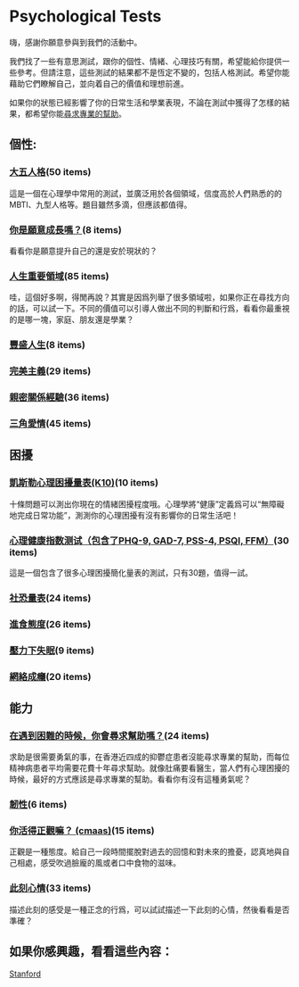 # Psychological Tests

嗨，感謝你願意參與到我們的活動中。

我們找了一些有意思測試，跟你的個性、情緒、心理技巧有關，希望能給你提供一些參考。但請注意，這些測試的結果都不是恆定不變的，包括人格測試。希望你能藉助它們瞭解自己，並向着自己的價值和理想前進。

如果你的狀態已經影響了你的日常生活和學業表現，不論在測試中獲得了怎樣的結果，都希望你能[尋求專業的幫助](https://mxr612.github.io/SeekHelp.html)。

## 個性:

### [大五人格](https://treehole.hk/big5/)(50 items)

這是一個在心理學中常用的測試，並廣泛用於各個領域，信度高於人們熟悉的的MBTI、九型人格等。題目雖然多滴，但應該都值得。

### [你是願意成長嗎？](https://treehole.hk/resources/growth-mindset/)(8 items)

看看你是願意提升自己的還是安於現狀的？

### [人生重要領域](https://ebp.gesedna.com/assessment/valueorientation)(85 items)

哇，這個好多啊，得閒再說？其實是因爲列舉了很多領域啦，如果你正在尋找方向的話，可以試一下。不同的價值可以引導人做出不同的判斷和行爲，看看你最重視的是哪一塊，家庭、朋友還是學業？

### [豐盛人生](https://www2.hkbu.edu.hk/sasurvey/psychoTest/emotions_test_tc.php?type=FS)(8 items)

### [完美主義](https://www2.hkbu.edu.hk/sasurvey/psychoTest/emotions_test_tc.php?type=FMPS)(29 items)

### [親密關係經驗](https://www2.hkbu.edu.hk/sasurvey/psychoTest/interpersonal_test_tc.php?type=ECR)(36 items)

### [三角愛情](https://www2.hkbu.edu.hk/sasurvey/psychoTest/interpersonal_test_tc.php?type=STLS)(45 items)

<!--個性優勢(cerester stream 24條)-->

<!-- [巴納姆性格測試](https://treehole.hk/resources/barnum-personality-test/) -->

<!-- [(45)](https://ebp.gesedna.com/assessment/mindset) -->

<!-- [應對策略(50)](https://ebp.gesedna.com/assessment/cope) -->

<!-- [樂觀悲觀](https://ebp.gesedna.com/assessment/attribution) -->

<!-- [幽默類型](https://ebp.gesedna.com/assessment/humor/) -->

## 困擾

### [凱斯勒心理困擾量表(K10)](https://www.shallwetalk.hk/zh/mental-health-information/psychological-distress-test/)(10 items)

十條問題可以測出你現在的情緒困擾程度哦。心理學將“健康”定義爲可以“無障礙地完成日常功能”，測測你的心理困擾有沒有影響你的日常生活吧！

### [心理健康指数测试（包含了PHQ-9, GAD-7, PSS-4, PSQI, FFM）](https://ebp.gesedna.com/assessment/panelshort)(30 items)

這是一個包含了很多心理困擾簡化量表的測試，只有30題，值得一試。

### [社恐量表](https://www2.hkbu.edu.hk/sasurvey/psychoTest/interpersonal_test_tc.php?type=LSAS)(24 items)

### [進食態度](https://www2.hkbu.edu.hk/sasurvey/psychoTest/lifestyle_test_tc.php?type=EAT)(26 items)

### [壓力下失眠](https://www2.hkbu.edu.hk/sasurvey/psychoTest/lifestyle_test_tc.php?type=FIRST)(9 items)

### [網絡成癮](https://www2.hkbu.edu.hk/sasurvey/psychoTest/lifestyle_test_tc.php?type=INTERNET)(20 items)

<!-- [抑鬱&快樂 (PHQ-9+SHS)](https://treehole.hk/phq9-2/) -->

## 能力

### [在遇到困難的時候，你會尋求幫助嗎？](https://ebp.gesedna.com/assessment/helpseeking)(24 items)

求助是很需要勇氣的事，在香港近四成的抑鬱症患者沒能尋求專業的幫助，而每位精神病患者平均需要花費十年尋求幫助。就像肚痛要看醫生，當人們有心理困擾的時候，最好的方式應該是尋求專業的幫助。看看你有沒有這種勇氣呢？

### [韌性](https://www2.hkbu.edu.hk/sasurvey/psychoTest/emotions_test_tc.php?type=BRS)(6 items)

### [你活得正觀嘛？ (cmaas)](https://treehole.hk/resources/mindfulness-test-cmaas/)(15 items)

正觀是一種態度。給自己一段時間擺脫對過去的回憶和對未來的擔憂，認真地與自己相處，感受吹過臉龐的風或者口中食物的滋味。

### [此刻心情](https://ebp.gesedna.com/assessment/moodidentifier)(33 items)

描述此刻的感受是一種正念的行爲，可以試試描述一下此刻的心情，然後看看是否準確？

<!-- [靜觀五因 (39)](https://ebp.gesedna.com/assessment/mindfulness-2) -->

## 如果你感興趣，看看這些內容：

[Stanford](https://sparqtools.org/measuringmobility-selector/)

<!-- [The Big Book of Blob Trees](https://www.taylorfrancis.com/books/mono/10.4324/9781351113397/big-book-blob-trees-pip-wilson-ian-long) -->

